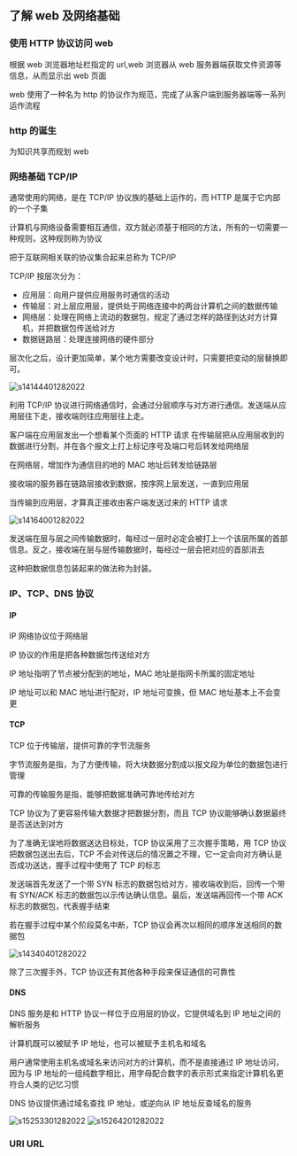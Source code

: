 ## 了解 web 及网络基础

### 使用 HTTP 协议访问 web

根据 web 浏览器地址栏指定的 url,web 浏览器从 web 服务器端获取文件资源等信息，从而显示出 web 页面

web 使用了一种名为 http 的协议作为规范，完成了从客户端到服务器端等一系列运作流程

### http 的诞生

为知识共享而规划 web

### 网络基础 TCP/IP

通常使用的网络，是在 TCP/IP 协议族的基础上运作的，而 HTTP 是属于它内部的一个子集

计算机与网络设备需要相互通信，双方就必须基于相同的方法，所有的一切需要一种规则，这种规则称为协议

把于互联网相关联的协议集合起来总称为 TCP/IP

TCP/IP 按层次分为：

- 应用层：向用户提供应用服务时通信的活动
- 传输层：对上层应用层，提供处于网络连接中的两台计算机之间的数据传输
- 网络层：处理在网络上流动的数据包，规定了通过怎样的路径到达对方计算机，并把数据包传送给对方
- 数据链路层：处理连接网络的硬件部分

层次化之后，设计更加简单，某个地方需要改变设计时，只需要把变动的层替换即可。

![s14144401282022](http://r5szzqele.hn-bkt.clouddn.com/tj-blog/s14144401282022.png)

利用 TCP/IP 协议进行网络通信时，会通过分层顺序与对方进行通信。发送端从应用层往下走，接收端则往应用层往上走。

客户端在应用层发出一个想看某个页面的 HTTP 请求
在传输层把从应用层收到的数据进行分割，并在各个报文上打上标记序号及端口号后转发给网络层

在网络层，增加作为通信目的地的 MAC 地址后转发给链路层

接收端的服务器在链路层接收到数据，按序网上层发送，一直到应用层

当传输到应用层，才算真正接收由客户端发送过来的 HTTP 请求

![s14164001282022](http://r5szzqele.hn-bkt.clouddn.com/tj-blog/s14164001282022.png)

发送端在层与层之间传输数据时，每经过一层时必定会被打上一个该层所属的首部信息。反之，接收端在层与层传输数据时，每经过一层会把对应的首部消去

这种把数据信息包装起来的做法称为封装。

### IP、TCP、DNS 协议

#### IP

IP 网络协议位于网络层

IP 协议的作用是把各种数据包传送给对方

IP 地址指明了节点被分配到的地址，MAC 地址是指网卡所属的固定地址

IP 地址可以和 MAC 地址进行配对，IP 地址可变换，但 MAC 地址基本上不会变更

#### TCP

TCP 位于传输层，提供可靠的字节流服务

字节流服务是指，为了方便传输，将大块数据分割成以报文段为单位的数据包进行管理

可靠的传输服务是指，能够把数据准确可靠地传给对方

TCP 协议为了更容易传输大数据才把数据分割，而且 TCP 协议能够确认数据最终是否送达到对方

为了准确无误地将数据送达目标处，TCP 协议采用了三次握手策略，用 TCP 协议把数据包送出去后，TCP 不会对传送后的情况置之不理，它一定会向对方确认是否成功送达，握手过程中使用了 TCP 的标志

发送端首先发送了一个带 SYN 标志的数据包给对方，接收端收到后，回传一个带有 SYN/ACK 标志的数据包以示传达确认信息。最后，发送端再回传一个带 ACK 标志的数据包，代表握手结束

若在握手过程中某个阶段莫名中断，TCP 协议会再次以相同的顺序发送相同的数据包

![s14340401282022](http://r5szzqele.hn-bkt.clouddn.com/tj-blog/s14340401282022.png)

除了三次握手外，TCP 协议还有其他各种手段来保证通信的可靠性

#### DNS

DNS 服务是和 HTTP 协议一样位于应用层的协议，它提供域名到 IP 地址之间的解析服务

计算机既可以被赋予 IP 地址，也可以被赋予主机名和域名

用户通常使用主机名或域名来访问对方的计算机，而不是直接通过 IP 地址访问，因为与 IP 地址的一组纯数字相比，用字母配合数字的表示形式来指定计算机名更符合人类的记忆习惯

DNS 协议提供通过域名查找 IP 地址，或逆向从 IP 地址反查域名的服务

![s15253301282022](http://r5szzqele.hn-bkt.clouddn.com/tj-blog/s15253301282022.png)
![s15264201282022](http://r5szzqele.hn-bkt.clouddn.com/tj-blog/s15264201282022.png)

### URI URL